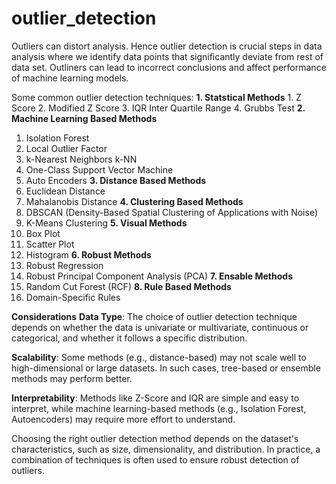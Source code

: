 # outlier_detection

Outliers can distort analysis. 
Hence outlier detection is crucial steps in data analysis where we identify data points that significantly deviate from rest of data set.
Outliners can lead to incorrect conclusions and affect performance of machine learning models.

Some common outlier detection techniques:
**1. Statstical Methods**
    1. Z Score
    2. Modified Z Score
    3. IQR Inter Quartile Range
    4. Grubbs Test
**2. Machine Learning Based Methods**
   1. Isolation Forest
   2. Local Outlier Factor
   3. k-Nearest Neighbors k-NN
   4. One-Class Support Vector Machine
   5. Auto Encoders
**3. Distance Based Methods**
   1. Euclidean Distance
   2. Mahalanobis Distance
**4. Clustering Based Methods**
   1. DBSCAN (Density-Based Spatial Clustering of Applications with Noise)
   2. K-Means Clustering
**5. Visual Methods**
   1. Box Plot
   2. Scatter Plot
   3. Histogram
**6. Robust Methods**
   1. Robust Regression
   2. Robust Principal Component Analysis (PCA)
**7. Ensable Methods**
   1. Random Cut Forest (RCF)
**8. Rule Based Methods**
   1. Domain-Specific Rules
  
**Considerations**
**Data Type**: The choice of outlier detection technique depends on whether the data is univariate or multivariate, continuous or categorical, and whether it follows a specific distribution.

**Scalability**: Some methods (e.g., distance-based) may not scale well to high-dimensional or large datasets. In such cases, tree-based or ensemble methods may perform better.

**Interpretability**: Methods like Z-Score and IQR are simple and easy to interpret, while machine learning-based methods (e.g., Isolation Forest, Autoencoders) may require more effort to understand.

Choosing the right outlier detection method depends on the dataset's characteristics, such as size, dimensionality, and distribution. 
In practice, a combination of techniques is often used to ensure robust detection of outliers.
